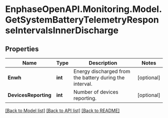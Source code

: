 # EnphaseOpenAPI.Monitoring.Model.GetSystemBatteryTelemetryResponseIntervalsInnerDischarge

## Properties

Name | Type | Description | Notes
------------ | ------------- | ------------- | -------------
**Enwh** | **int** | Energy discharged from the battery during the interval. | [optional] 
**DevicesReporting** | **int** | Number of devices reporting. | [optional] 

[[Back to Model list]](../README.md#documentation-for-models) [[Back to API list]](../README.md#documentation-for-api-endpoints) [[Back to README]](../README.md)

